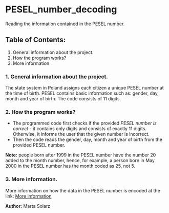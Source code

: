# PESEL_number_decoding
Reading the information contained in the PESEL number.

## Table of Contents: ##
1. General information about the project.
2. How the program works?
3. More information.

### 1. General information about the project. ###

The state system in Poland assigns each citizen a unique PESEL number at the time of birth. PESEL contains basic information such as: gender, day, month and year of birth. The code consists of 11 digits.

### 2. How the program works? ###

- The programmed code first checks if the provided *PESEL number is correct* - it contains only digits and consists of exactly 11 digits. Otherwise, it informs the user that the given number is incorrect.
- Then the code reads the gender, day, month and year of birth from the provided PESEL number.

**Note:** people born after 1999 in the PESEL number have the number 20 added to the month number, hence, for example, a person born in May 2000 in the PESEL number has the month coded as 25, not 5.

### 3. More information. ###

More information on how the data in the PESEL number is encoded at the link: [More information](https://pl.wikipedia.org/wiki/PESEL?msclkid=c280547ab59311ecbdceca5de2e00528)

**Author:** Marta Solarz
